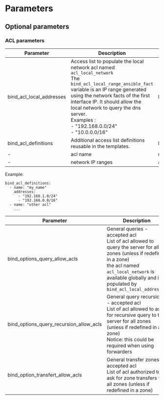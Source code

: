 # Parameters

## Optional parameters

### ACL parameters

| Parameter | Description | Type | Default value |
| --------- | ----------- | ---- | ------------- |
| bind_acl_local_addresses | Access list to populate the local network acl named `acl_local_network`<br />The `bind_acl_local_range_ansible_fact` variable is an IP range generated using the network facts of the first interface IP. It should allow the local network to query the dns server.<br />Examples :<br />- "192.168.0.0/24"<br />- "10.0.0.0/16" | list[ "string" ] | [ "{{ bind_acl_local_range_ansible_fact }}" ] 
| bind_acl_definitions | Additional access list definitions reusable in the templates. | list[ object ] | [ ] |
| - | acl name | name: "string" | mandatory |
| - | network IP ranges | addresses: [ "string" ] | mandatory | 

Example:
```
bind_acl_definitions:
  - name: "my_name"
    addresses:
      - "192.168.1.0/24"
      - "192.168.0.0/16"
  - name: "other acl"
    ...
```


| Parameter | Description | Type | Default value |
| --------- | ----------- | ---- | ------------- |
| bind_options_query_allow_acls | General queries - accepted acl<br />List of acl allowed to query the server for all zones (unless if redefined in a zone)<br />the acl named `acl_local_network` is available globally and is populated by `bind_acl_local_addresses` | list[ "string" ] | [ "acl_local_network" ] |
| bind_options_query_recursion_allow_acls | General query recursions - accepted acl<br />List of acl allowed to ask for recursive query to the server for all zones (unless if redefined in a zone)<br />Notice: this could be required when using forwarders | list[ "string" ] | [ "acl_local_network" ] |
| bind_option_transfert_allow_acls | General transfer zones - accepted acl<br />List of acl authorized to ask for zone transfers for all zones (unless if redefined in a zone) | list[ "string" ] | [ "none" ] |

